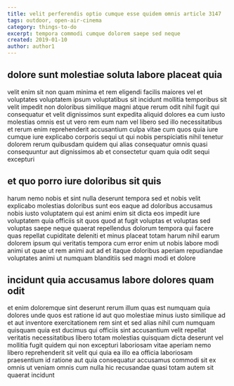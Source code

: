 ```yaml
---
title: velit perferendis optio cumque esse quidem omnis article 3147
tags: outdoor, open-air-cinema
category: things-to-do
excerpt: tempora commodi cumque dolorem saepe sed neque
created: 2019-01-10
author: author1
---
```


## dolore sunt molestiae soluta labore placeat quia

velit enim sit non quam minima et rem eligendi facilis maiores vel et voluptates voluptatem ipsum voluptatibus sit incidunt mollitia temporibus sit velit impedit non doloribus similique magni atque rerum odit nihil fugit qui consequatur et velit dignissimos sunt expedita aliquid dolores ea cum iusto molestias omnis est ut vero rem eum nam vel libero sed illo necessitatibus et rerum enim reprehenderit accusantium culpa vitae cum quos quia iure cumque iure explicabo corporis sequi ut qui nobis perspiciatis nihil tenetur dolorem rerum quibusdam quidem qui alias consequatur omnis quasi consequuntur aut dignissimos ab et consectetur quam quia odit sequi excepturi

## et quo porro iure doloribus sit quis

harum nemo nobis et sint nulla deserunt tempora sed et nobis velit explicabo molestias doloribus sunt eos eaque ad doloribus accusamus nobis iusto voluptatem qui est animi enim sit dicta eos impedit iure voluptatem quia officiis sit quos quod at fugit voluptas et voluptas sed voluptas saepe neque quaerat repellendus dolorum tempora qui facere quas repellat cupiditate deleniti et minus placeat totam harum nihil earum dolorem ipsum qui veritatis tempora cum error enim ut nobis labore modi animi ut quae ut rem animi aut ad et itaque doloribus aperiam repudiandae voluptates animi ut numquam blanditiis sed magni modi et dolore

## incidunt quia accusamus labore dolores quam odit

et enim doloremque sint deserunt rerum illum quas est numquam quia dolores unde quos est ratione id aut quo molestiae minus iusto similique ad et aut inventore exercitationem rem sint et sed alias nihil cum numquam quisquam quia est ducimus qui officiis sint accusantium velit repellat veritatis necessitatibus libero totam molestias quisquam dicta deserunt vel mollitia fugit quidem qui non excepturi laboriosam vitae aperiam nemo libero reprehenderit sit velit qui quia ea illo ea officia laboriosam praesentium id ratione aut quia consequatur accusamus commodi sit ex omnis ut veniam omnis cum nulla hic recusandae quasi totam autem sit quaerat incidunt

